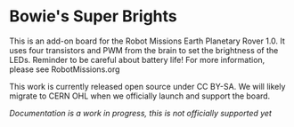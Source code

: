 # Bowie's Super Brights

This is an add-on board for the Robot Missions Earth Planetary Rover 1.0. It uses four transistors and PWM from the brain to set the brightness of the LEDs. Reminder to be careful about battery life! For more information, please see RobotMissions.org

This work is currently released open source under CC BY-SA. We will likely migrate to CERN OHL when we officially launch and support the board.

_Documentation is a work in progress, this is not officially supported yet_